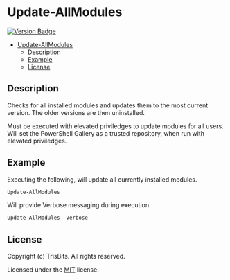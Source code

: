 # Update-AllModules

[![Version Badge](https://img.shields.io/badge/Version-1.0.0-blue)](https://github.com/TrisBits/Update-AllModules/blob/master/src/Update-AllModules.ps1)
<!-- TOC -->

- [Update-AllModules](#update-allmodules)
  - [Description](#description)
  - [Example](#example)
  - [License](#license)

<!-- /TOC -->

## Description

Checks for all installed modules and updates them to the most current version.  The older versions are then uninstalled.

Must be executed with elevated priviledges to update modules for all users.
Will set the PowerShell Gallery as a trusted repository, when run with elevated priviledges.

## Example

Executing the following, will update all currently installed modules.

```powershell
Update-AllModules
```

Will provide Verbose messaging during execution.

```powershell
Update-AllModules -Verbose
```

## License

Copyright (c) TrisBits. All rights reserved.

Licensed under the [MIT](LICENSE) license.
